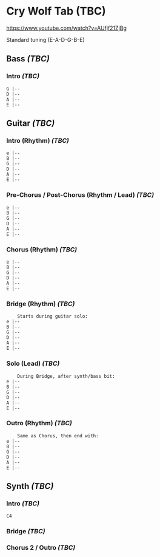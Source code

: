 # Cry Wolf Tab (TBC)

<https://www.youtube.com/watch?v=AUfjf21ZjBg>

Standard tuning (E-A-D-G-B-E)

## Bass _(TBC)_

### Intro _(TBC)_

    G |--
    D |--
    A |--
    E |--

## Guitar _(TBC)_

### Intro (Rhythm) _(TBC)_

    e |--
    B |--
    G |--
    D |--
    A |--
    E |--

### Pre-Chorus / Post-Chorus (Rhythm / Lead) _(TBC)_

    e |--
    B |--
    G |--
    D |--
    A |--
    E |--

### Chorus (Rhythm) _(TBC)_

    e |--
    B |--
    G |--
    D |--
    A |--
    E |--

### Bridge (Rhythm) _(TBC)_

        Starts during guitar solo:
    e |--
    B |--
    G |--
    D |--
    A |--
    E |--

### Solo (Lead) _(TBC)_

        During Bridge, after synth/bass bit:
    e |--
    B |--
    G |--
    D |--
    A |--
    E |--

### Outro (Rhythm) _(TBC)_

        Same as Chorus, then end with:
    e |--
    B |--
    G |--
    D |--
    A |--
    E |--

## Synth _(TBC)_

### Intro _(TBC)_ 

    C4

### Bridge _(TBC)_

### Chorus 2 / Outro _(TBC)_
